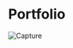 # Portfolio
![Capture](https://user-images.githubusercontent.com/54750557/140604640-a2ee953f-3686-4c77-9590-29aa561f52d8.PNG)




